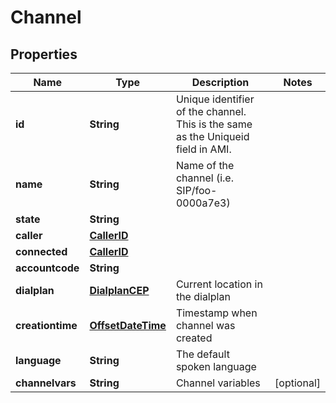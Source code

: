 
# Channel

## Properties
Name | Type | Description | Notes
------------ | ------------- | ------------- | -------------
**id** | **String** | Unique identifier of the channel.  This is the same as the Uniqueid field in AMI. | 
**name** | **String** | Name of the channel (i.e. SIP/foo-0000a7e3) | 
**state** | **String** |  | 
**caller** | [**CallerID**](CallerID.md) |  | 
**connected** | [**CallerID**](CallerID.md) |  | 
**accountcode** | **String** |  | 
**dialplan** | [**DialplanCEP**](DialplanCEP.md) | Current location in the dialplan | 
**creationtime** | [**OffsetDateTime**](OffsetDateTime.md) | Timestamp when channel was created | 
**language** | **String** | The default spoken language | 
**channelvars** | **String** | Channel variables |  [optional]



